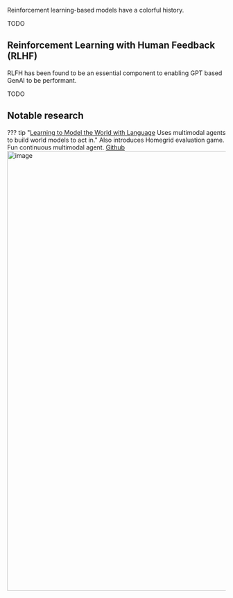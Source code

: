 Reinforcement learning-based models have a colorful history.

TODO


## Reinforcement Learning with Human Feedback (RLHF)

RLFH has been found to be an essential component to enabling GPT based GenAI to be performant.

TODO

## Notable research

??? tip "[Learning to Model the World with Language](https://arxiv.org/pdf/2308.01399.pdf) Uses multimodal agents to build world models to act in."
    Also introduces Homegrid evaluation game. Fun continuous multimodal agent. [Github](https://github.com/jlin816/dynalang)
    <img width="1012" alt="image" src="https://github.com/ianderrington/genai/assets/76016868/7ac4076b-e577-47be-b6af-a2429a8a62fa">
